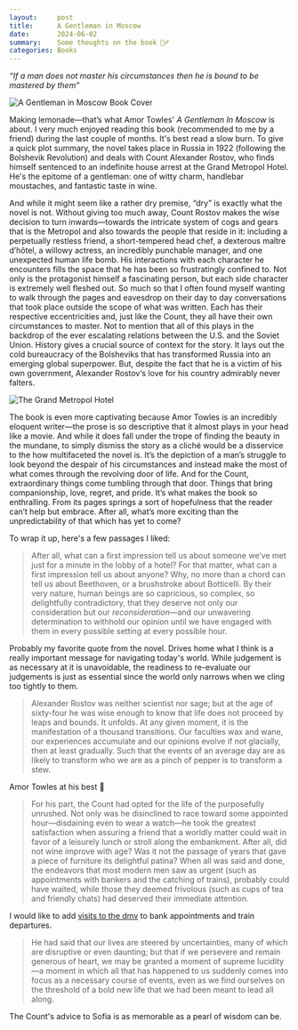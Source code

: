 ```yaml
---
layout:     post
title:      A Gentleman in Moscow
date:       2024-06-02
summary:    Some thoughts on the book 🤵‍♂️
categories: Books
---
```

*“If a man does not master his circumstances then he is bound to be mastered by them”*

![A Gentleman in Moscow Book Cover](https://cdn1.bookmanager.com/i/m?b=rBSsMLeAZlaa4lBFYLwFBg&cb=1712027897)

Making lemonade—that’s what Amor Towles' *A Gentleman In Moscow* is about. I very much enjoyed reading this book (recommended to me by a friend) during the last couple of months. It's best read a slow burn. To give a quick plot summary, the novel takes place in Russia in 1922 (following the Bolshevik Revolution) and deals with Count Alexander Rostov, who finds himself sentenced to an indefinite house arrest at the Grand Metropol Hotel. He's the epitome of a gentleman: one of witty charm, handlebar moustaches, and fantastic taste in wine. 

And while it might seem like a rather dry premise, “dry” is exactly what the novel is not. Without giving too much away, Count Rostov makes the wise decision to turn inwards—towards the intricate system of cogs and gears that is the Metropol and also towards the people that reside in it: including a perpetually restless friend, a short-tempered head chef, a dexterous maître d’hôtel, a willowy actress, an incredibly punchable manager, and one unexpected human life bomb. His interactions with each character he encounters fills the space that he has been so frustratingly confined to. Not only is the protagonist himself a fascinating person, but each side character is extremely well fleshed out. So much so that I often found myself wanting to walk through the pages and eavesdrop on their day to day conversations that took place outside the scope of what was written. Each has their respective eccentricities and, just like the Count, they all have their own circumstances to master. Not to mention that all of this plays in the backdrop of the ever escalating relations between the  U.S. and the Soviet Union. History gives a crucial source of context for the story. It lays out the cold bureaucracy of the Bolsheviks that has transformed Russia into an emerging global superpower. But, despite the fact that he is a victim of his own government, Alexander Rostov‘s love for his country admirably never falters.

![The Grand Metropol Hotel](https://dynamic-media-cdn.tripadvisor.com/media/photo-o/0a/26/3f/57/metropol-hall--v9371529.jpg?w=1200&h=-1&s=1)

The book is even more captivating because Amor Towles is an incredibly eloquent writer—the prose is so descriptive that it almost plays in your head like a movie. And while it does fall under the trope of finding the beauty in the mundane, to simply dismiss the story as a cliché would be a disservice to the how multifaceted the novel is. It’s the depiction of a man’s struggle to look beyond the despair of his circumstances and instead make the most of what comes through the revolving door of life. And for the Count, extraordinary things come tumbling through that door. Things that bring companionship, love, regret, and pride. It’s what makes the book so enthralling. From its pages springs a sort of hopefulness that the reader can’t help but embrace. After all, what’s more exciting than the unpredictability of that which has yet to come?

To wrap it up, here's a few passages I liked:

> After all, what can a first impression tell us about someone we’ve met just for a minute in the lobby of a hotel? For that matter, what can a first impression tell us about anyone? Why, no more than a chord can tell us about Beethoven, or a brushstroke about Botticelli. By their very nature, human beings are so capricious, so complex, so delightfully contradictory, that they deserve not only our consideration but our *reconsideration*—and our unwavering determination to withhold our opinion until we have engaged with them in every possible setting at every possible hour.

Probably my favorite quote from the novel. Drives home what I think is a really important message for navigating today's world. While judgement is as necessary at it is unavoidable, the readiness to re-evaluate our judgements is just as essential since the world only narrows when we cling too tightly to them.

> Alexander Rostov was neither scientist nor sage; but at the age of sixty-four he was wise enough to know that life does not proceed by leaps and bounds. It unfolds. At any given moment, it is the manifestation of a thousand transitions. Our faculties wax and wane, our experiences accumulate and our opinions evolve if not glacially, then at least gradually. Such that the events of an average day are as likely to transform who we are as a pinch of pepper is to transform a stew.

Amor Towles at his best 🤌

> For his part, the Count had opted for the life of the purposefully unrushed. Not only was he disinclined to race toward some appointed hour—disdaining even to wear a watch—he took the greatest satisfaction when assuring a friend that a worldly matter could wait in favor of a leisurely lunch or stroll along the embankment. After all, did not wine improve with age? Was it not the passage of years that gave a piece of furniture its delightful patina? When all was said and done, the endeavors that most modern men saw as urgent (such as appointments with bankers and the catching of trains), probably could have waited, while those they deemed frivolous (such as cups of tea and friendly chats) had deserved their immediate attention.

I would like to add [visits to the dmv](https://www.youtube.com/watch?v=ONFj7AYgbko) to bank appointments and train departures.

> He had said that our lives are steered by uncertainties, many of which are disruptive or even daunting; but that if we persevere and remain generous of heart, we may be granted a moment of supreme lucidity—a moment in which all that has happened to us suddenly comes into focus as a necessary course of events, even as we find ourselves on the threshold of a bold new life that we had been meant to lead all along.

The Count's advice to Sofia is as memorable as a pearl of wisdom can be.